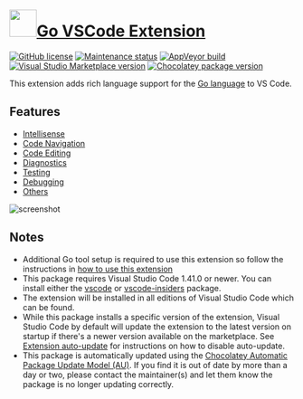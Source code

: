 # [<img src="https://cdn.jsdelivr.net/gh/dgalbraith/chocolatey-packages@f6955499323841ec9a33508345bfe5257fcfee78/icons/vscode-go.png" width="48" height="48" />Go VSCode Extension](<https://chocolatey.org/packages/vscode-go>)

[![GitHub license](https://img.shields.io/github/license/microsoft/vscode-edge-debug)](https://github.com/microsoft/vscode-go/blob/master/LICENSE)
[![Maintenance status](https://img.shields.io/badge/maintained%3F-yes-green.svg)](https://github.com/dgalbraith/chocolatey-packages/graphs/commit-activity)
[![AppVeyor build](https://img.shields.io/appveyor/ci/dgalbraith/chocolatey-packages)](https://ci.appveyor.com/project/dgalbraith/chocolatey-packages)
[![Visual Studio Marketplace version](https://img.shields.io/visual-studio-marketplace/v/ms-vscode.Go?label=Marketplace)](https://marketplace.visualstudio.com/items?itemName=ms-vscode.Go)
[![Chocolatey package version](https://img.shields.io/chocolatey/v/vscode-go?label=Chocolatey)](https://chocolatey.org/packages/vscode-go)

This extension adds rich language support for the [Go language](https://golang.org/) to VS Code.

## Features

* [Intellisense](https://github.com/microsoft/vscode-go/blob/master/README.md#intellisense)
* [Code Navigation](https://github.com/microsoft/vscode-go/blob/master/README.md#code-navigation)
* [Code Editing](https://github.com/microsoft/vscode-go/blob/master/README.md#code-editing)
* [Diagnostics](https://github.com/microsoft/vscode-go/blob/master/README.md#diagnostics)
* [Testing](https://github.com/microsoft/vscode-go/blob/master/README.md#testing)
* [Debugging](https://github.com/microsoft/vscode-go/blob/master/README.md#debugging)
* [Others](https://github.com/microsoft/vscode-go/blob/master/README.md#others)

![screenshot](https://cdn.jsdelivr.net/gh/dgalbraith/chocolatey-packages@f6955499323841ec9a33508345bfe5257fcfee78/automatic/vscode-go/screenshot.png)

## Notes

* Additional Go tool setup is required to use this extension so follow the instructions in [how to use this extension](https://github.com/microsoft/vscode-go/blob/master/README.md#how-to-use-this-extension)
* This package requires Visual Studio Code 1.41.0 or newer.
  You can install either the [vscode](https://chocolatey.org/packages/vscode) or [vscode-insiders](https://chocolatey.org/packages/vscode-insiders) package.
* The extension will be installed in all editions of Visual Studio Code which can be found.
* While this package installs a specific version of the extension, Visual Studio Code by default will update the extension to the latest version on startup if there's a newer version available on the marketplace.
  See [Extension auto-update](https://code.visualstudio.com/docs/editor/extension-gallery#_extension-autoupdate) for instructions on how to disable auto-update.
* This package is automatically updated using the [Chocolatey Automatic Package Update Model (AU)](https://github.com/majkinetor/au/blob/master/README.md).
  If you find it is out of date by more than a day or two, please contact the maintainer(s) and let them know the package is no longer updating correctly.

